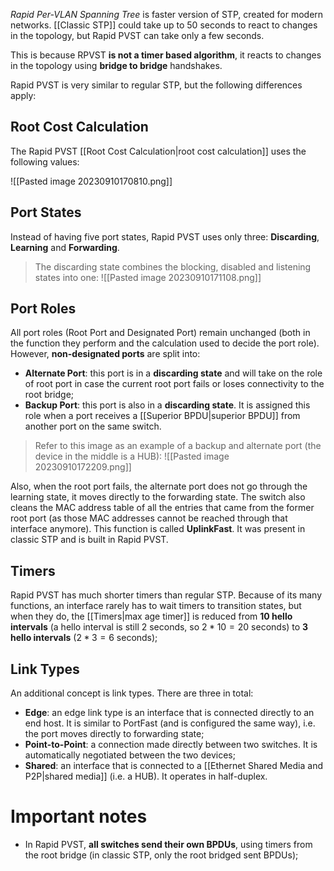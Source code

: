 *Rapid Per-VLAN Spanning Tree* is faster version of STP, created for modern networks. [[Classic STP]] could take up to 50 seconds to react to changes in the topology, but Rapid PVST can take only a few seconds.

This is because RPVST **is not a timer based algorithm**, it reacts to changes in the topology using **bridge to bridge** handshakes.

Rapid PVST is very similar to regular STP, but the following differences apply:

## Root Cost Calculation

The Rapid PVST [[Root Cost Calculation|root cost calculation]] uses the following values:

![[Pasted image 20230910170810.png]]

## Port States

Instead of having five port states, Rapid PVST uses only three: **Discarding**, **Learning** and **Forwarding**.

> The discarding state combines the blocking, disabled and listening states into one:
> ![[Pasted image 20230910171108.png]]

## Port Roles

All port roles (Root Port and Designated Port) remain unchanged (both in the function they perform and the calculation used to decide the port role). However, **non-designated ports** are split into:

- **Alternate Port**: this port is in a **discarding state** and will take on the role of root port in case the current root port fails or loses connectivity to the root bridge;
- **Backup Port**: this port is also in a **discarding state**. It is assigned this role when a port receives a [[Superior BPDU|superior BPDU]] from another port on the same switch.

> Refer to this image as an example of a backup and alternate port (the device in the middle is a HUB):
> ![[Pasted image 20230910172209.png]]

Also, when the root port fails, the alternate port does not go through the learning state, it moves directly to the forwarding state. The switch also cleans the MAC address table of all the entries that came from the former root port (as those MAC addresses cannot be reached through that interface anymore). This function is called **UplinkFast**. It was present in classic STP and is built in Rapid PVST.

## Timers

Rapid PVST has much shorter timers than regular STP. Because of its many functions, an interface rarely has to wait timers to transition states, but when they do, the [[Timers|max age timer]] is reduced from **10 hello intervals** (a hello interval is still 2 seconds, so $2*10=20$ seconds) to **3 hello intervals** ($2*3=6$ seconds);

## Link Types

An additional concept is link types. There are three in total:

- **Edge**: an edge link type is an interface that is connected directly to an end host. It is similar to PortFast (and is configured the same way), i.e. the port moves directly to forwarding state;
- **Point-to-Point**: a connection made directly between two switches. It is automatically negotiated between the two devices;
- **Shared**: an interface that is connected to a [[Ethernet Shared Media and P2P|shared media]] (i.e. a HUB). It operates in half-duplex.
# Important notes

- In Rapid PVST, **all switches send their own BPDUs**, using timers from the root bridge (in classic STP, only the root bridged sent BPDUs);